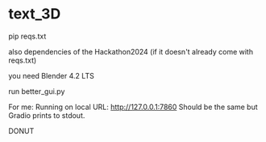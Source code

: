 # text_3D

pip reqs.txt

also dependencies of the Hackathon2024 (if it doesn't already come with reqs.txt)

you need Blender 4.2 LTS

run better_gui.py

For me: Running on local URL:  http://127.0.0.1:7860
Should be the same but Gradio prints to stdout.



DONUT

